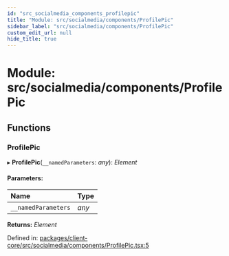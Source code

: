 ```yaml
---
id: "src_socialmedia_components_profilepic"
title: "Module: src/socialmedia/components/ProfilePic"
sidebar_label: "src/socialmedia/components/ProfilePic"
custom_edit_url: null
hide_title: true
---
```


# Module: src/socialmedia/components/ProfilePic

## Functions

### ProfilePic

▸ **ProfilePic**(`__namedParameters`: *any*): *Element*

#### Parameters:

Name | Type |
:------ | :------ |
`__namedParameters` | *any* |

**Returns:** *Element*

Defined in: [packages/client-core/src/socialmedia/components/ProfilePic.tsx:5](https://github.com/xr3ngine/xr3ngine/blob/65dfcf39a/packages/client-core/src/socialmedia/components/ProfilePic.tsx#L5)
